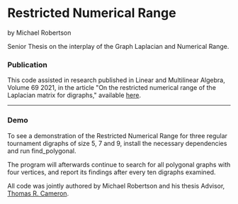 # Restricted Numerical Range
by Michael Robertson

Senior Thesis on the interplay of the Graph Laplacian and Numerical Range. 

### Publication
This code assisted in research published in Linear and Multilinear Algebra, Volume 69 2021, in the article 
"On the restricted numerical range of the Laplacian matrix for digraphs," available [here](https://www.tandfonline.com/doi/full/10.1080/03081087.2020.1748853). 

---

### Demo
To see a demonstration of the Restricted Numerical Range for three regular tournament digraphs of size 5, 7 and 9, install
the necessary dependencies and run find_polygonal. 

The program will afterwards continue to search for all polygonal graphs with four vertices, and report its findings after every ten digraphs examined. 

All code was jointly authored by Michael Robertson and his thesis Advisor, [Thomas R. Cameron](https://www.thomasrcameron.com/).



